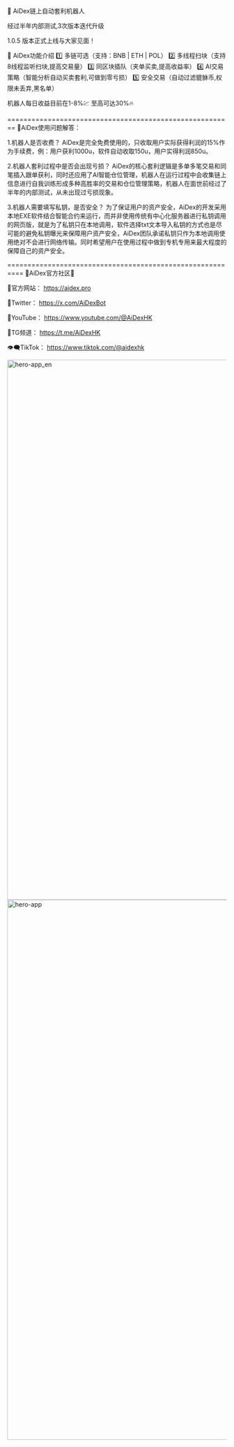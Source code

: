 🤖 AiDex链上自动套利机器人

经过半年内部测试,3次版本迭代升级

1.0.5 版本正式上线与大家见面！

🤖 AiDex功能介绍
1️⃣ 多链可选（支持：BNB | ETH | POL）
2️⃣ 多线程扫块（支持8线程监听扫块,提高交易量）
3️⃣ 同区块插队（夹单买卖,提高收益率）
4️⃣ AI交易策略（智能分析自动买卖套利,可做到零亏损）
5️⃣ 安全交易（自动过滤貔貅币,权限未丢弃,黑名单）

机器人每日收益目前在1-8%💹 至高可达30%🔥

========================================================
🤖AiDex使用问题解答：

1.机器人是否收费？
AiDex是完全免费使用的，只收取用户实际获得利润的15%作为手续费，例：用户获利1000u，软件自动收取150u，用户实得利润850u。

2.机器人套利过程中是否会出现亏损？
AiDex的核心套利逻辑是多单多笔交易和同笔插入跟单获利，同时还应用了AI智能仓位管理，机器人在运行过程中会收集链上信息进行自我训练形成多种高胜率的交易和仓位管理策略，机器人在面世前经过了半年的内部测试，从未出现过亏损现象。

3.机器人需要填写私钥，是否安全？
为了保证用户的资产安全，AiDex的开发采用本地EXE软件结合智能合约来运行，而并非使用传统有中心化服务器进行私钥调用的网页版，就是为了私钥只在本地调用，软件选择txt文本导入私钥的方式也是尽可能的避免私钥曝光来保障用户资产安全，AiDex团队承诺私钥只作为本地调用使用绝对不会进行网络传输。同时希望用户在使用过程中做到专机专用来最大程度的保障自己的资产安全。

==========================================================
🏁AiDex官方社区🏁

🔹官方网站： https://aidex.pro

🔸Twitter： https://x.com/AiDexBot

🔺YouTube： https://www.youtube.com/@AiDexHK

🔻TG频道： https://t.me/AiDexHK

👁‍🗨TikTok： https://www.tiktok.com/@aidexhk


<img width="1236" alt="hero-app_en" src="https://github.com/user-attachments/assets/61d8bf31-cc60-4d24-a208-97798775259e" />
<img width="1236" alt="hero-app" src="https://github.com/user-attachments/assets/a884a1ea-d571-4923-936a-7d721bfe8043" />

